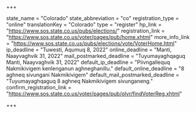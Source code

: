 +++

state_name = "Colorado"
state_abbreviation = "co"
registration_type = "online"
translationKey = "Colorado"
type = "register"
hp_link = "https://www.sos.state.co.us/pubs/elections/"
registration_link = "https://www.sos.state.co.us/voter/pages/pub/home.xhtml"
more_info_link = "https://www.sos.state.co.us/pubs/elections/vote/VoterHome.html"
ip_deadline = "Tuwesti, Aqumuq 8, 2022"
online_deadline = "Manti, Naayvaghvik 31, 2022"
mail_postmarked_deadline = "Tuyumayaghqaguq Manti, Naayvaghvik 31, 2022"
default_ip_deadline = "Piivngallequq Nakmikivigem kenlenganun aghneghanillu."
default_online_deadline = "8 aghneq sivungani Nakmikivigem"
default_mail_postmarked_deadline = "Tuyumayaghqaguq 8 aghneq Nakmikivigem sivunganeng."
confirm_registration_link = "https://www.sos.state.co.us/voter/pages/pub/olvr/findVoterReg.xhtml"

+++